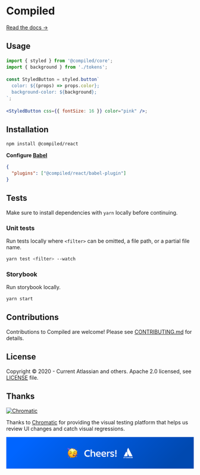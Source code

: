 # Compiled

[Read the docs →](https://compiledcssinjs.com)

## Usage

```jsx
import { styled } from '@compiled/core';
import { background } from './tokens';

const StyledButton = styled.button`
  color: ${(props) => props.color};
  background-color: ${background};
`;

<StyledButton css={{ fontSize: 16 }} color="pink" />;
```

## Installation

```bash
npm install @compiled/react
```

**Configure [Babel](https://babeljs.io/docs/en/config-files)**

```json
{
  "plugins": ["@compiled/react/babel-plugin"]
}
```

## Tests

Make sure to install dependencies with `yarn` locally before continuing.

### Unit tests

Run tests locally where `<filter>` can be omitted,
a file path,
or a partial file name.

```bash
yarn test <filter> --watch
```

### Storybook

Run storybook locally.

```bash
yarn start
```

## Contributions

Contributions to Compiled are welcome!
Please see [CONTRIBUTING.md](./CONTRIBUTING.md) for details.

## License

Copyright © 2020 - Current Atlassian and others.
Apache 2.0 licensed,
see [LICENSE](./LICENSE) file.

## Thanks

<a href="https://www.chromatic.com/"><img src="https://user-images.githubusercontent.com/321738/84662277-e3db4f80-af1b-11ea-88f5-91d67a5e59f6.png" width="153" height="30" alt="Chromatic" /></a>

Thanks to [Chromatic](https://www.chromatic.com/) for providing the visual testing platform that helps us review UI changes and catch visual regressions.

[![Atlassian](https://raw.githubusercontent.com/atlassian-internal/oss-assets/master/banner-cheers-light.png)](https://atlassian.com)
